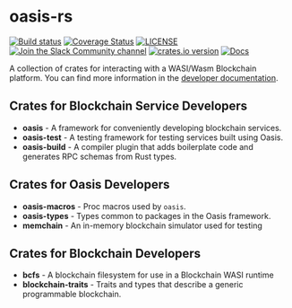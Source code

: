 # oasis-rs

[![Build status](https://circleci.com/gh/oasislabs/oasis-rs.svg?style=svg)](https://circleci.com/gh/oasislabs/oasis-rs)
[![Coverage Status](https://coveralls.io/repos/github/oasislabs/oasis-rs/badge.svg)](https://coveralls.io/github/oasislabs/oasis-rs)
[![LICENSE](https://img.shields.io/badge/license-Apache--2.0-blue)](LICENSE)
[![Join the Slack Community channel](https://img.shields.io/badge/slack-join%20chat-%2346BC99)](https://oasiscommunity.slack.com/join/shared_invite/enQtNjQ5MTA3NTgyOTkzLWIxNTg1ZWZmOTIwNmQ2MTg1YmU0MzgyMzk3OWM2ZWQ4NTQ0ZDJkNTBmMTdlM2JhODllYjg5YmJkODc2NzgwNTg)
[![crates.io version](https://img.shields.io/crates/v/oasis-std.svg)](https://crates.io/crates/oasis-std)
[![Docs](https://docs.rs/oasis-std/badge.svg)](https://docs.rs/oasis)

A collection of crates for interacting with a WASI/Wasm Blockchain platform.
You can find more information in the [developer documentation](https://docs.oasiscloud.io).

## Crates for Blockchain Service Developers

* **oasis** - A framework for conveniently developing blockchain services.
* **oasis-test** - A testing framework for testing services built using Oasis.
* **oasis-build** - A compiler plugin that adds boilerplate code and generates RPC schemas from Rust types.

## Crates for Oasis Developers

* **oasis-macros** - Proc macros used by `oasis`.
* **oasis-types** - Types common to packages in the Oasis framework.
* **memchain** - An in-memory blockchain simulator used for testing

## Crates for Blockchain Developers

* **bcfs** - A blockchain filesystem for use in a Blockchain WASI runtime
* **blockchain-traits** - Traits and types that describe a generic programmable blockchain.
